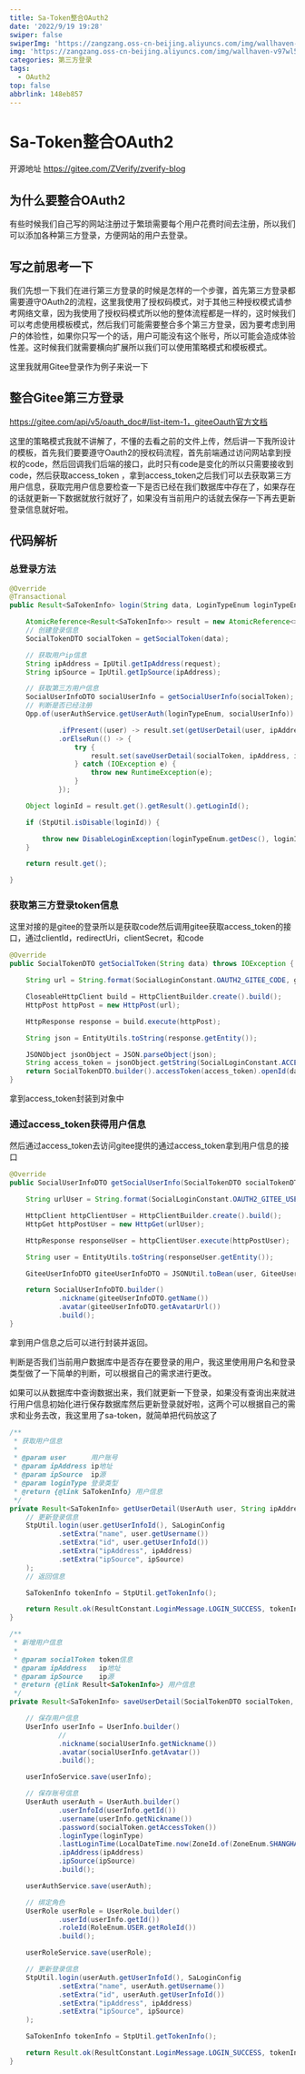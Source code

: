 ```yaml
---
title: Sa-Token整合OAuth2
date: '2022/9/19 19:28'
swiper: false
swiperImg: 'https://zangzang.oss-cn-beijing.aliyuncs.com/img/wallhaven-v97wl5.png'
img: 'https://zangzang.oss-cn-beijing.aliyuncs.com/img/wallhaven-v97wl5.png'
categories: 第三方登录
tags:
  - OAuth2
top: false
abbrlink: 148eb857
---
```


# Sa-Token整合OAuth2

开源地址 https://gitee.com/ZVerify/zverify-blog

## 为什么要整合OAuth2

有些时候我们自己写的网站注册过于繁琐需要每个用户花费时间去注册，所以我们可以添加各种第三方登录，方便网站的用户去登录。

## 写之前思考一下

我们先想一下我们在进行第三方登录的时候是怎样的一个步骤，首先第三方登录都需要遵守OAuth2的流程，这里我使用了授权码模式，对于其他三种授权模式请参考网络文章，因为我使用了授权码模式所以他的整体流程都是一样的，这时候我们可以考虑使用模板模式，然后我们可能需要整合多个第三方登录，因为要考虑到用户的体验性，如果你只写一个的话，用户可能没有这个账号，所以可能会造成体验性差。这时候我们就需要横向扩展所以我们可以使用策略模式和模板模式。

这里我就用Gitee登录作为例子来说一下

## 整合Gitee第三方登录

https://gitee.com/api/v5/oauth_doc#/list-item-1，giteeOauth官方文档

这里的策略模式我就不讲解了，不懂的去看之前的文件上传，然后讲一下我所设计的模板，首先我们要要遵守Oauth2的授权码流程，首先前端通过访问网站拿到授权的code，然后回调我们后端的接口，此时只有code是变化的所以只需要接收到code，然后获取access_token ，拿到access_token之后我们可以去获取第三方用户信息，获取完用户信息要检查一下是否已经在我们数据库中存在了，如果存在的话就更新一下数据就放行就好了，如果没有当前用户的话就去保存一下再去更新登录信息就好啦。

## 代码解析

### 总登录方法

```java
@Override
@Transactional
public Result<SaTokenInfo> login(String data, LoginTypeEnum loginTypeEnum) throws IOException {

    AtomicReference<Result<SaTokenInfo>> result = new AtomicReference<>();
    // 创建登录信息
    SocialTokenDTO socialToken = getSocialToken(data);

    // 获取用户ip信息
    String ipAddress = IpUtil.getIpAddress(request);
    String ipSource = IpUtil.getIpSource(ipAddress);

    // 获取第三方用户信息
    SocialUserInfoDTO socialUserInfo = getSocialUserInfo(socialToken);
    // 判断是否已经注册
    Opp.of(userAuthService.getUserAuth(loginTypeEnum, socialUserInfo))

            .ifPresent((user) -> result.set(getUserDetail(user, ipAddress, ipSource, loginTypeEnum.getType())))
            .orElseRun(() -> {
                try {
                    result.set(saveUserDetail(socialToken, ipAddress, ipSource, loginTypeEnum.getType(), socialUserInfo));
                } catch (IOException e) {
                    throw new RuntimeException(e);
                }
            });

    Object loginId = result.get().getResult().getLoginId();

    if (StpUtil.isDisable(loginId)) {

        throw new DisableLoginException(loginTypeEnum.getDesc(), loginId, StpUtil.getDisableTime(loginId));
    }

    return result.get();

}
```

### 获取第三方登录token信息

这里对接的是gitee的登录所以是获取code然后调用gitee获取access_token的接口，通过clientId，redirectUri，clientSecret，和code

```java
@Override
public SocialTokenDTO getSocialToken(String data) throws IOException {

    String url = String.format(SocialLoginConstant.OAUTH2_GITEE_CODE, giteeConfigProperties.getClientId(), giteeConfigProperties.getRedirectUri(), giteeConfigProperties.getClientSecret(), data);

    CloseableHttpClient build = HttpClientBuilder.create().build();
    HttpPost httpPost = new HttpPost(url);

    HttpResponse response = build.execute(httpPost);

    String json = EntityUtils.toString(response.getEntity());

    JSONObject jsonObject = JSON.parseObject(json);
    String access_token = jsonObject.getString(SocialLoginConstant.ACCESS_TOKEN);
    return SocialTokenDTO.builder().accessToken(access_token).openId(data).loginType(LoginTypeEnum.GITEE.getType()).build();
}
```

拿到access_token封装到对象中

### 通过access_token获得用户信息

然后通过access_token去访问gitee提供的通过access_token拿到用户信息的接口

```java
@Override
public SocialUserInfoDTO getSocialUserInfo(SocialTokenDTO socialTokenDTO) throws IOException {

    String urlUser = String.format(SocialLoginConstant.OAUTH2_GITEE_USERINFO, socialTokenDTO.getAccessToken());

    HttpClient httpClientUser = HttpClientBuilder.create().build();
    HttpGet httpPostUser = new HttpGet(urlUser);

    HttpResponse responseUser = httpClientUser.execute(httpPostUser);

    String user = EntityUtils.toString(responseUser.getEntity());

    GiteeUserInfoDTO giteeUserInfoDTO = JSONUtil.toBean(user, GiteeUserInfoDTO.class);

    return SocialUserInfoDTO.builder()
            .nickname(giteeUserInfoDTO.getName())
            .avatar(giteeUserInfoDTO.getAvatarUrl())
            .build();
}
```

拿到用户信息之后可以进行封装并返回。

判断是否我们当前用户数据库中是否存在要登录的用户，我这里使用用户名和登录类型做了一下简单的判断，可以根据自己的需求进行更改。

如果可以从数据库中查询数据出来，我们就更新一下登录，如果没有查询出来就进行用户信息初始化进行保存数据库然后更新登录就好啦，这两个可以根据自己的需求和业务去改，我这里用了sa-token，就简单把代码放这了

```java
/**
 * 获取用户信息
 *
 * @param user      用户账号
 * @param ipAddress ip地址
 * @param ipSource  ip源
 * @param loginType 登录类型
 * @return {@link SaTokenInfo} 用户信息
 */
private Result<SaTokenInfo> getUserDetail(UserAuth user, String ipAddress, String ipSource, Integer loginType) {
    // 更新登录信息
    StpUtil.login(user.getUserInfoId(), SaLoginConfig
            .setExtra("name", user.getUsername())
            .setExtra("id", user.getUserInfoId())
            .setExtra("ipAddress", ipAddress)
            .setExtra("ipSource", ipSource)
    );
    // 返回信息

    SaTokenInfo tokenInfo = StpUtil.getTokenInfo();

    return Result.ok(ResultConstant.LoginMessage.LOGIN_SUCCESS, tokenInfo);
}

/**
 * 新增用户信息
 *
 * @param socialToken token信息
 * @param ipAddress   ip地址
 * @param ipSource    ip源
 * @return {@link Result<SaTokenInfo>} 用户信息
 */
private Result<SaTokenInfo> saveUserDetail(SocialTokenDTO socialToken, String ipAddress, String ipSource, Integer loginType, SocialUserInfoDTO socialUserInfo) throws IOException {

    // 保存用户信息
    UserInfo userInfo = UserInfo.builder()
            //
            .nickname(socialUserInfo.getNickname())
            .avatar(socialUserInfo.getAvatar())
            .build();

    userInfoService.save(userInfo);

    // 保存账号信息
    UserAuth userAuth = UserAuth.builder()
            .userInfoId(userInfo.getId())
            .username(userInfo.getNickname())
            .password(socialToken.getAccessToken())
            .loginType(loginType)
            .lastLoginTime(LocalDateTime.now(ZoneId.of(ZoneEnum.SHANGHAI.getZone())))
            .ipAddress(ipAddress)
            .ipSource(ipSource)
            .build();

    userAuthService.save(userAuth);

    // 绑定角色
    UserRole userRole = UserRole.builder()
            .userId(userInfo.getId())
            .roleId(RoleEnum.USER.getRoleId())
            .build();

    userRoleService.save(userRole);

    // 更新登录信息
    StpUtil.login(userAuth.getUserInfoId(), SaLoginConfig
            .setExtra("name", userAuth.getUsername())
            .setExtra("id", userAuth.getUserInfoId())
            .setExtra("ipAddress", ipAddress)
            .setExtra("ipSource", ipSource)
    );

    SaTokenInfo tokenInfo = StpUtil.getTokenInfo();

    return Result.ok(ResultConstant.LoginMessage.LOGIN_SUCCESS, tokenInfo);
}
```